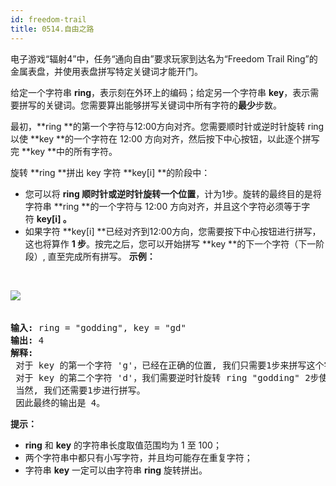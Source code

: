 ```yaml
---
id: freedom-trail
title: 0514.自由之路
---
```

电子游戏“辐射4”中，任务“通向自由”要求玩家到达名为“Freedom Trail Ring”的金属表盘，并使用表盘拼写特定关键词才能开门。

给定一个字符串 **ring**，表示刻在外环上的编码；给定另一个字符串 **key**，表示需要拼写的关键词。您需要算出能够拼写关键词中所有字符的**最少**步数。

最初，**ring **的第一个字符与12:00方向对齐。您需要顺时针或逆时针旋转 ring 以使 **key **的一个字符在 12:00 方向对齐，然后按下中心按钮，以此逐个拼写完 **key **中的所有字符。

旋转 **ring **拼出 key 字符 **key[i] **的阶段中：

- 您可以将 **ring **顺时针或逆时针旋转**一个位置**，计为1步。旋转的最终目的是将字符串 **ring **的一个字符与 12:00 方向对齐，并且这个字符必须等于字符 **key[i] 。**
- 如果字符 **key[i] **已经对齐到12:00方向，您需要按下中心按钮进行拼写，这也将算作 **1 步**。按完之后，您可以开始拼写 **key **的下一个字符（下一阶段）, 直至完成所有拼写。
**示例：**

 

![](https://assets.leetcode-cn.com/aliyun-lc-upload/uploads/2018/10/22/ring.jpg)
 

<pre><br/><strong>输入:</strong> ring = &#34;godding&#34;, key = &#34;gd&#34;<br/><strong>输出:</strong> 4<br/><strong>解释:</strong><br/> 对于 key 的第一个字符 &#39;g&#39;，已经在正确的位置, 我们只需要1步来拼写这个字符。 <br/> 对于 key 的第二个字符 &#39;d&#39;，我们需要逆时针旋转 ring &#34;godding&#34; 2步使它变成 &#34;ddinggo&#34;。<br/> 当然, 我们还需要1步进行拼写。<br/> 因此最终的输出是 4。<br/></pre>

**提示：**

- **ring** 和 **key** 的字符串长度取值范围均为 1 至 100；
- 两个字符串中都只有小写字符，并且均可能存在重复字符；
- 字符串 **key** 一定可以由字符串 **ring** 旋转拼出。